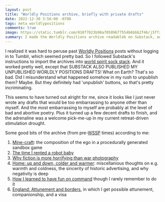 ```yaml
---
layout: post
title: "Worldly Positions archive, briefly with private drafts"
date: 2022-12-30 3:56:00 -0700
tags: meta worldlypositions
comments: true
image: https://static.tumblr.com/010f7823b98a70509677554b6bbb2f46/j5ffzji/yiIoqg5l6/tumblr_static_6naihwpnpqww8okw804s08g_2048_v2.jpg
summary: I made the Worldly Positions archive readableb on Substack, and Substack made my private drafts readable too
---
```


I realized it was hard to peruse past [Worldly Positions](https://worldlypositions.tumblr.com) posts without logging in to Tumblr, which seemed pretty bad. So I followed Substack's instructions to import the archives into [world spirit sock stack](https://worldspiritsockpuppet.substack.com/). And it worked pretty well, except that SUBSTACK ALSO PUBLISHED MY UNPUBLISHED WORLDLY POSITIONS DRAFTS! What on Earth? That's so bad. Did I misunderstand what happened somehow in my rush to unpublish them? Maybe. But they definitely had 'unpublish' buttons, so that's pretty incriminating. <!--ex-->

This seems to have turned out alright for me, since it looks like I just never wrote any drafts that would be too embarrassing to anyone other than myself. And the most embarrassing to myself are probably at the level of bad and abortive poetry. Plus it turned up a few decent drafts to finish, and the adrenaline was a welcome pick-me-up in my current retreat-driven stimulation drought.

Some good bits of the archive (from pre-[WSSP](https://worldspiritsockpuppet.com/worldlypositions.html) times) according to me:
1. [Mine-craft](https://worldspiritsockpuppet.substack.com/p/mine-craft-20-07-03): the composition of the ego in a procedurally generated sandbox game
2. [The time I rented a robot baby](https://worldspiritsockpuppet.substack.com/p/claudius-emanuel-g-s-17-10-20)
3. [Why fiction is more horrifying than war photography](https://worldspiritsockpuppet.substack.com/p/tv-night-realer-photography-19-06-11)
4. [Home: up and down, colder and warmer](https://worldspiritsockpuppet.substack.com/p/home-up-and-down-colder-and-warmer-20-02-20): miscellanious thoughts on e.g. warmth and coldness, the sincerity of historic advertising, and why negativity is deep
5. [How I learned to have fun on command](https://worldspiritsockpuppet.substack.com/p/bay-bridge-having-fun-19-06-06) though I rarely remember to do it
6. [England: Attunement and borders](https://worldspiritsockpuppet.substack.com/p/england-attunement-and-borders-20-01-30), in which I get possible attunement, companionship, and a visa


